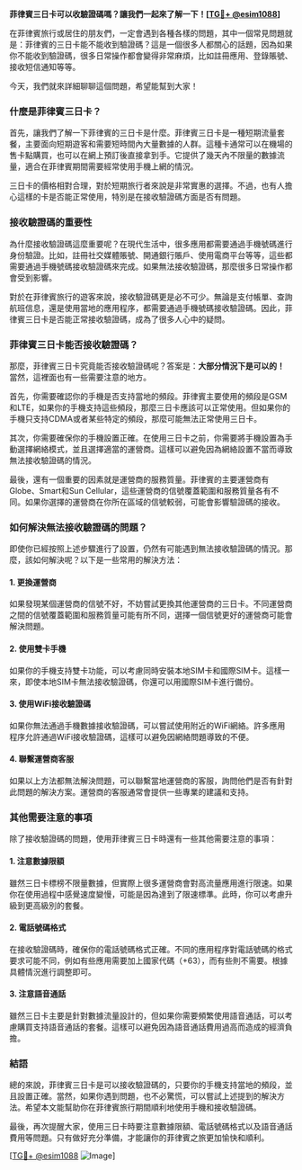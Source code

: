 **菲律賓三日卡可以收驗證碼嗎？讓我們一起來了解一下！[[TG💪+ @esim1088](https://t.me/s/esim1088)]**

在菲律賓旅行或居住的朋友們，一定會遇到各種各樣的問題，其中一個常見問題就是：菲律賓的三日卡能不能收到驗證碼？這是一個很多人都關心的話題，因為如果你不能收到驗證碼，很多日常操作都會變得非常麻煩，比如註冊應用、登錄賬號、接收短信通知等等。

今天，我們就來詳細聊聊這個問題，希望能幫到大家！

### 什麼是菲律賓三日卡？

首先，讓我們了解一下菲律賓的三日卡是什麼。菲律賓三日卡是一種短期流量套餐，主要面向短期遊客和需要短時間內大量數據的人群。這種卡通常可以在機場的售卡點購買，也可以在網上預訂後直接拿到手。它提供了幾天內不限量的數據流量，適合在菲律賓期間需要經常使用手機上網的情況。

三日卡的價格相對合理，對於短期旅行者來說是非常實惠的選擇。不過，也有人擔心這樣的卡是否能正常使用，特別是在接收驗證碼方面是否有問題。

### 接收驗證碼的重要性

為什麼接收驗證碼這麼重要呢？在現代生活中，很多應用都需要通過手機號碼進行身份驗證。比如，註冊社交媒體賬號、開通銀行賬戶、使用電商平台等等，這些都需要通過手機號碼接收驗證碼來完成。如果無法接收驗證碼，那麼很多日常操作都會受到影響。

對於在菲律賓旅行的遊客來說，接收驗證碼更是必不可少。無論是支付帳單、查詢航班信息，還是使用當地的應用程序，都需要通過手機號碼接收驗證碼。因此，菲律賓三日卡是否能正常接收驗證碼，成為了很多人心中的疑問。

### 菲律賓三日卡能否接收驗證碼？

那麼，菲律賓三日卡究竟能否接收驗證碼呢？答案是：**大部分情況下是可以的！** 當然，這裡面也有一些需要注意的地方。

首先，你需要確認你的手機是否支持當地的頻段。菲律賓主要使用的頻段是GSM和LTE，如果你的手機支持這些頻段，那麼三日卡應該可以正常使用。但如果你的手機只支持CDMA或者某些特定的頻段，那麼可能無法正常使用三日卡。

其次，你需要確保你的手機設置正確。在使用三日卡之前，你需要將手機設置為手動選擇網絡模式，並且選擇適當的運營商。這樣可以避免因為網絡設置不當而導致無法接收驗證碼的情況。

最後，還有一個重要的因素就是運營商的服務質量。菲律賓的主要運營商有Globe、Smart和Sun Cellular，這些運營商的信號覆蓋範圍和服務質量各有不同。如果你選擇的運營商在你所在區域的信號較弱，可能會影響驗證碼的接收。

### 如何解決無法接收驗證碼的問題？

即使你已經按照上述步驟進行了設置，仍然有可能遇到無法接收驗證碼的情況。那麼，該如何解決呢？以下是一些常用的解決方法：

#### 1. 更換運營商
如果發現某個運營商的信號不好，不妨嘗試更換其他運營商的三日卡。不同運營商之間的信號覆蓋範圍和服務質量可能有所不同，選擇一個信號更好的運營商可能會解決問題。

#### 2. 使用雙卡手機
如果你的手機支持雙卡功能，可以考慮同時安裝本地SIM卡和國際SIM卡。這樣一來，即使本地SIM卡無法接收驗證碼，你還可以用國際SIM卡進行備份。

#### 3. 使用WiFi接收驗證碼
如果你無法通過手機數據接收驗證碼，可以嘗試使用附近的WiFi網絡。許多應用程序允許通過WiFi接收驗證碼，這樣可以避免因網絡問題導致的不便。

#### 4. 聯繫運營商客服
如果以上方法都無法解決問題，可以聯繫當地運營商的客服，詢問他們是否有針對此問題的解決方案。運營商的客服通常會提供一些專業的建議和支持。

### 其他需要注意的事項

除了接收驗證碼的問題，使用菲律賓三日卡時還有一些其他需要注意的事項：

#### 1. 注意數據限額
雖然三日卡標榜不限量數據，但實際上很多運營商會對高流量應用進行限速。如果你在使用過程中感覺速度變慢，可能是因為達到了限速標準。此時，你可以考慮升級到更高級別的套餐。

#### 2. 電話號碼格式
在接收驗證碼時，確保你的電話號碼格式正確。不同的應用程序對電話號碼的格式要求可能不同，例如有些應用需要加上國家代碼（+63），而有些則不需要。根據具體情況進行調整即可。

#### 3. 注意語音通話
雖然三日卡主要是針對數據流量設計的，但如果你需要頻繁使用語音通話，可以考慮購買支持語音通話的套餐。這樣可以避免因為語音通話費用過高而造成的經濟負擔。

### 結語

總的來說，菲律賓三日卡是可以接收驗證碼的，只要你的手機支持當地的頻段，並且設置正確。當然，如果你遇到問題，也不必驚慌，可以嘗試上述提到的解決方法。希望本文能幫助你在菲律賓旅行期間順利地使用手機和接收驗證碼。

最後，再次提醒大家，使用三日卡時要注意數據限額、電話號碼格式以及語音通話費用等問題。只有做好充分準備，才能讓你的菲律賓之旅更加愉快和順利。

[[TG💪+ @esim1088](https://t.me/s/esim1088) ![Image](https://i.postimg.cc/4NQfJmqS/Snipaste-2025-05-13-00-14-12.png)]